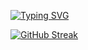 [![Typing SVG](https://readme-typing-svg.herokuapp.com?font=Press+Start+2P&pause=1000&color=89F705&width=435&lines=Ivan+Kolesnychenko)](https://git.io/typing-svg)

[![GitHub Streak](https://streak-stats.demolab.com?user=koleso8&theme=transparent&border_radius=7.8&card_width=492&card_height=170)](https://git.io/streak-stats)
<!--
**koleso8/koleso8** is a ✨ _special_ ✨ repository because its `README.md` (this file) appears on your GitHub profile.

Here are some ideas to get you started:

- 🔭 I’m currently working on ...
- 🌱 I’m currently learning ...
- 👯 I’m looking to collaborate on ...
- 🤔 I’m looking for help with ...
- 💬 Ask me about ...
- 📫 How to reach me: ...
- 😄 Pronouns: ...
- ⚡ Fun fact: ...
-->
